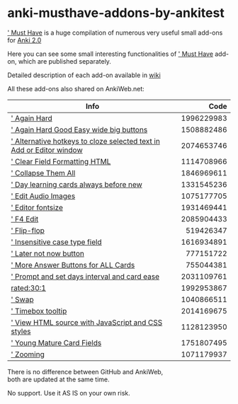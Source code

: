 # anki-musthave-addons-by-ankitest

[' Must Have](https://github.com/ankitest/anki-musthave-addon-by-ankitest) is a huge compilation of numerous very useful small add-ons for [Anki 2.0](http://ankisrs.net/)

Here you can see some small interesting functionalities of [' Must Have](https://ankiweb.net/shared/info/67643234) add-on, which are published separately.

Detailed description of each add-on available in [wiki](https://github.com/ankitest/anki-musthave-addons-by-ankitest/wiki)

All these add-ons also shared on AnkiWeb.net:

Info | Code
------------- | -------------:
[' Again Hard](https://ankiweb.net/shared/info/1996229983) | 1996229983 
[' Again Hard Good Easy wide big buttons](https://ankiweb.net/shared/info/1508882486) | 1508882486 
[' Alternative hotkeys to cloze selected text in Add or Editor window](https://ankiweb.net/shared/info/2074653746) | 2074653746 
[' Clear Field Formatting HTML](https://ankiweb.net/shared/info/1114708966) | 1114708966
[' Collapse Them All](https://ankiweb.net/shared/info/1846969611) | 1846969611 
[' Day learning cards always before new](https://ankiweb.net/shared/info/1331545236) | 1331545236 
[' Edit Audio Images](https://ankiweb.net/shared/info/1075177705) | 1075177705 
[' Editor fontsize](https://ankiweb.net/shared/info/1931469441) | 1931469441 
[' F4 Edit](https://ankiweb.net/shared/info/2085904433) | 2085904433 
[' Flip-flop](https://ankiweb.net/shared/info/519426347) | 519426347 
[' Insensitive case type field](https://ankiweb.net/shared/info/1616934891) | 1616934891 
[' Later not now button](https://ankiweb.net/shared/info/777151722) | 777151722 
[' More Answer Buttons for ALL Cards](https://ankiweb.net/shared/info/755044381) | 755044381 
[' Prompt and set days interval and card ease](https://ankiweb.net/shared/info/2031109761) | 2031109761 
[rated:30:1](https://ankiweb.net/shared/info/1992953867) | 1992953867 
[' Swap](https://ankiweb.net/shared/info/1040866511) | 1040866511 
[' Timebox tooltip](https://ankiweb.net/shared/info/2014169675) | 2014169675 
[' View HTML source with JavaScript and CSS styles](https://ankiweb.net/shared/info/1128123950) | 1128123950 
[' Young Mature Card Fields](https://ankiweb.net/shared/info/1751807495) | 1751807495 
[' Zooming](https://ankiweb.net/shared/info/1071179937) | 1071179937 

There is no difference between GitHub and AnkiWeb,  
both are updated at the same time.  

No support. Use it AS IS on your own risk. 
